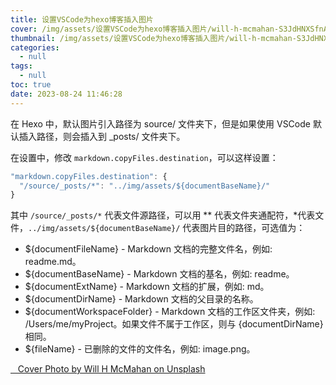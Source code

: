 ```yaml
---
title: 设置VSCode为hexo博客插入图片
cover: /img/assets/设置VSCode为hexo博客插入图片/will-h-mcmahan-S3JdHNXSfnA-unsplash.jpg
thumbnail: /img/assets/设置VSCode为hexo博客插入图片/will-h-mcmahan-S3JdHNXSfnA-unsplash.jpg
categories:
  - null
tags:
  - null
toc: true
date: 2023-08-24 11:46:28
---
```


在 Hexo 中，默认图片引入路径为 source/ 文件夹下，但是如果使用 VSCode 默认插入路径，则会插入到 _posts/ 文件夹下。

<!-- more -->

在设置中，修改 `markdown.copyFiles.destination`，可以这样设置：

```javascript
"markdown.copyFiles.destination": {
  "/source/_posts/*": "../img/assets/${documentBaseName}/"
}
```

其中 `/source/_posts/*` 代表文件源路径，可以用 ** 代表文件夹通配符，*代表文件，`../img/assets/${documentBaseName}/` 代表图片目的路径，可选值为：

 - ${documentFileName} - Markdown 文档的完整文件名，例如: readme.md。
 - ${documentBaseName} - Markdown 文档的基名，例如: readme。
 - ${documentExtName} - Markdown 文档的扩展，例如: md。
 - ${documentDirName} - Markdown 文档的父目录的名称。
 - ${documentWorkspaceFolder} - Markdown 文档的工作区文件夹，例如: /Users/me/myProject。如果文件不属于工作区，则与 {documentDirName} 相同。
 - ${fileName} - 已删除的文件的文件名，例如: image.png。

<a class="tag is-dark is-medium" href="https://unsplash.com/photos/S3JdHNXSfnA" target="_blank">
<span class="icon"><i class="fas fa-camera"></i></span>&nbsp;&nbsp;
Cover Photo by Will H McMahan on Unsplash</a>